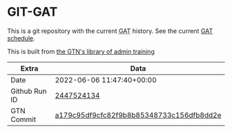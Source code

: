 # GIT-GAT

This is a git repository with the current <abbr title="Galaxy Admin Training">GAT</abbr> history. See the current [GAT schedule](https://gxy.io/gat).

This is built from [the GTN's library of admin training](https://training.galaxyproject.org/training-material/topics/admin/)

Extra | Data
--- | ---
Date | 2022-06-06 11:47:40+00:00
Github Run ID | [2447524134](https://github.com/galaxyproject/training-material/actions/runs/2447524134)
GTN Commit | [a179c95df9cfc82f9b8b85348733c156dfb8dd2e](https://github.com/galaxyproject/training-material/tree/a179c95df9cfc82f9b8b85348733c156dfb8dd2e)
